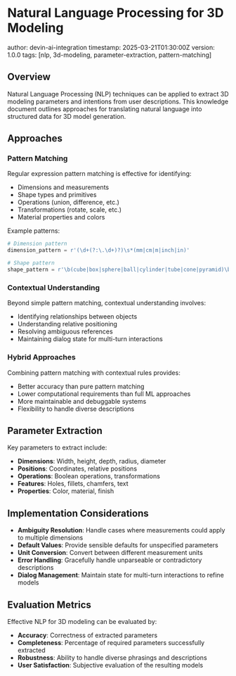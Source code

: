 # Natural Language Processing for 3D Modeling

<metadata>
  author: devin-ai-integration
  timestamp: 2025-03-21T01:30:00Z
  version: 1.0.0
  tags: [nlp, 3d-modeling, parameter-extraction, pattern-matching]
</metadata>

## Overview

Natural Language Processing (NLP) techniques can be applied to extract 3D modeling parameters and intentions from user descriptions. This knowledge document outlines approaches for translating natural language into structured data for 3D model generation.

## Approaches

### Pattern Matching

Regular expression pattern matching is effective for identifying:

- Dimensions and measurements
- Shape types and primitives
- Operations (union, difference, etc.)
- Transformations (rotate, scale, etc.)
- Material properties and colors

Example patterns:
```python
# Dimension pattern
dimension_pattern = r'(\d+(?:\.\d+)?)\s*(mm|cm|m|inch|in)'

# Shape pattern
shape_pattern = r'\b(cube|box|sphere|ball|cylinder|tube|cone|pyramid)\b'
```

### Contextual Understanding

Beyond simple pattern matching, contextual understanding involves:

- Identifying relationships between objects
- Understanding relative positioning
- Resolving ambiguous references
- Maintaining dialog state for multi-turn interactions

### Hybrid Approaches

Combining pattern matching with contextual rules provides:

- Better accuracy than pure pattern matching
- Lower computational requirements than full ML approaches
- More maintainable and debuggable systems
- Flexibility to handle diverse descriptions

## Parameter Extraction

Key parameters to extract include:

- **Dimensions**: Width, height, depth, radius, diameter
- **Positions**: Coordinates, relative positions
- **Operations**: Boolean operations, transformations
- **Features**: Holes, fillets, chamfers, text
- **Properties**: Color, material, finish

## Implementation Considerations

- **Ambiguity Resolution**: Handle cases where measurements could apply to multiple dimensions
- **Default Values**: Provide sensible defaults for unspecified parameters
- **Unit Conversion**: Convert between different measurement units
- **Error Handling**: Gracefully handle unparseable or contradictory descriptions
- **Dialog Management**: Maintain state for multi-turn interactions to refine models

## Evaluation Metrics

Effective NLP for 3D modeling can be evaluated by:

- **Accuracy**: Correctness of extracted parameters
- **Completeness**: Percentage of required parameters successfully extracted
- **Robustness**: Ability to handle diverse phrasings and descriptions
- **User Satisfaction**: Subjective evaluation of the resulting models
